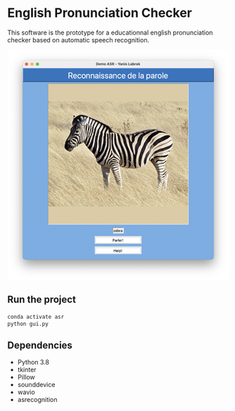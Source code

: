 # English Pronunciation Checker

This software is the prototype for a educationnal english pronunciation checker based on automatic speech recognition.

![Preview](assets/preview.png)

## Run the project

```
conda activate asr
python gui.py
```

## Dependencies

* Python 3.8
* tkinter
* Pillow
* sounddevice
* wavio
* asrecognition

